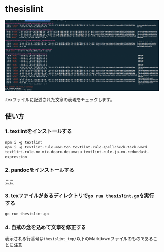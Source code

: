 # thesislint

![](./ss.png)

.texファイルに記述された文章の表現をチェックします。

## 使い方

### 1. textlintをインストールする

```
npm i -g textlint
npm i -g textlint-rule-max-ten textlint-rule-spellcheck-tech-word textlint-rule-no-mix-dearu-desumasu textlint-rule-ja-no-redundant-expression
```

### 2. pandocをインストールする

[ここ](http://pandoc.org)

### 3. texファイルがあるディレクトリで`go run thesislint.go`を実行する

```
go run thesislint.go
```

### 4. 自戒の念を込めて文章を修正する

表示される行番号は`thesislint_tmp/`以下のMarkdownファイルのものであることに注意
